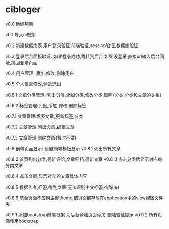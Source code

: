 # cibloger
v0.0
新建项目

v0.1
导入ci框架

v0.2
新建数据库表
用户登录验证:前端验证,session验证,数据库验证

v0.3
登录后台面板验证:
	如果登录成功,跳转到后台
	如果没登录,直接url输入后台网址,跳回登录页面
	
v0.4
用户管理:
	添加,修改,删除用户
	
v0.5
个人信息修改,登录退出
	
v0.6.1
文章分类管理:
	列出分类,添加分类,修改分类,删除(分类,分类和文章的关系)
	
v0.6.2
	标签管理:列出,添加,修改,删除标签
	
v0.7.1
	文章管理:发表文章,更新标签,分类
	
v0.7.2
	文章管理:列出文章,编辑文章
	
v0.7.3
	文章管理:删除文章(暂时不做)

v0.8
	前端页面显示:
		设置前端模板显示
v0.8.1
	列出所有文章
	
v0.8.2
	首页列出分类,最新评论,文章归档,最新文章
v0.8.3
	点击分类后显示对应的分类文章
	
v0.8.4
	点击文章,显示对应的文章具体内容
	
v0.8.5
	根据作者,标签,得到文章(无法识别中文标签,待解决)

v0.8.6
	前台页面不应用主题theme,把页面都存放在application中的view视图文件夹

v0.9.1
	添加bootstrap前端框架
	为后台登陆页面添加  登陆验证提示
v0.9.2
    所有页面使用bootstrap
